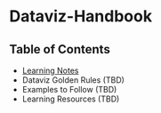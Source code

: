 # Dataviz-Handbook

## Table of Contents

- [Learning Notes](learnings.md)
- Dataviz Golden Rules (TBD)
- Examples to Follow (TBD)
- Learning Resources (TBD)